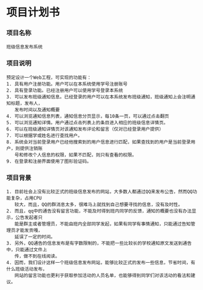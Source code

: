# **项目计划书** 
    
### **项目名称**
    班级信息发布系统
  
### **项目说明**  
    预定设计一个Web工程，可实现的功能有：
    1. 具有用户注册功能。用户可以在本系统使用学号注册账号  
    2. 具有登录功能。已经注册用户可以使用学号登录本系统  
    3. 可以发布班级通知信息。已经登录的用户可以在本系统发布班级通知，班级通知上会注明通知标题，发布人，  
       发布时间以及通知概要  
    4. 可以浏览通知信息列表，通知信息分页显示，每10条一页，可以通过点击翻页  
    5. 可以浏览通知详情。用户通过点击列表上的条目进入相应的班级信息详情页。  
    6. 可以在班级通知详情页对该通知发布评论和留言（仅对已经登录用户提供）  
    7. 可以根据学或姓名进行查找用户。  
    8. 系统会对当前登录用户已经他搜索到的用户信息进行匹配，如果查找到的用户是当前登录用户，则提供注销账  
       号和修改个人信息的权限，如果不匹配，则只有查看的权限。   
    9. 在登录和注册界面使用了图形验证码。  
  
### **项目背景**   
    1. 目前社会上没有比较正式的班级信息发布的网站，大多数人都通过QQ来发布公告，然而QQ功能复杂，占用CPU  
       较大，而且，QQ的群消息太多，很难马上就找到自己想要寻找的信息，没有及时性。 
    2. 而且，qq中的通告没有留言功能，不能及时得到班内同学的反馈，通知的概要也没有办法显示，公告发起者只  
       能是群主或者管理员，不能由班内全部同学发起，如果有同学有事情通知，只能通过告知管理员才能发贡嘎，  
       延误了一定的时间。  
    3. 另外，QQ通告的信息发布是有字数限制的，不能把一些比较长的学校通知原文发送到通告中，只能通过文件上  
       传，做不到在线阅读。  
    4. 因而，我们设计这样一个班级信息发布网站，能够比较正式的发布一些信息，节省时间，有什么班级活动发布，  
       网站的留言功能也更利于获取参加活动的人员名单，也能够得到同学们对该活动的看法和建议。  
